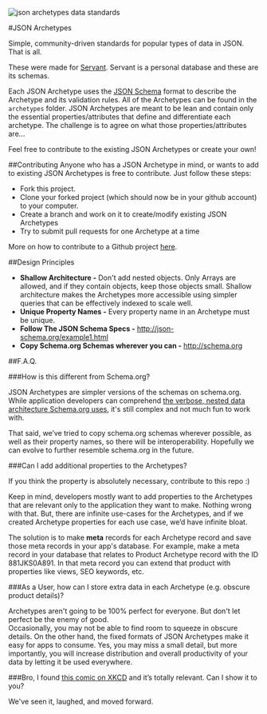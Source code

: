 ![json archetypes data standards](https://github.com/servant-cmes/json-archetypes/blob/master/json_archetypes_banner.png)

#JSON Archetypes

Simple, community-driven standards for popular types of data in JSON.  That is all.

These were made for [Servant](https://www.servant.co).  Servant is a personal database and these are its schemas.

Each JSON Archetype uses the [JSON Schema](http://json-schema.org "http://json-schema.org") format to describe the Archetype and its validation rules.  All of the Archetypes can be found in the `archetypes` folder.  JSON Archetypes are meant to be lean and contain only the essential properties/attributes that define and differentiate each archetype.  The challenge is to agree on what those properties/attributes are...
 
Feel free to contribute to the existing JSON Archetypes or create your own!


##Contributing
Anyone who has a JSON Archetype in mind, or wants to add to existing JSON Archetypes is free to contribute.  Just follow these steps:

 - Fork this project.
 - Clone your forked project (which should now be in your github account) to your computer.
 - Create a branch and work on it to create/modify existing JSON Archetypes
 - Try to submit pull requests for one Archetype at a time

More on how to contribute to a Github project [here](https://guides.github.com/activities/contributing-to-open-source/).

##Design Principles

 - **Shallow Architecture -**  Don't add nested objects.  Only Arrays are allowed, and if they contain objects, keep those objects small.  Shallow architecture makes the Archetypes more accessible using simpler queries that can be effectively indexed to scale well.
 - **Unique Property Names -** Every property name in an Archetype must be unique.
 - **Follow The JSON Schema Specs -** http://json-schema.org/example1.html 
 - **Copy Schema.org Schemas wherever you can -** http://schema.org 


##F.A.Q.

###How is this different from Schema.org?

JSON Archetypes are simpler versions of the schemas on schema.org.  While application developers can comprehend [the verbose, nested data architecture Schema.org uses](http://schema.org/docs/full.html "http://schema.org/docs/full.html"), it's still complex and not much fun to work with.

That said, we’ve tried to copy schema.org schemas wherever possible, as well as their property names, so there will be interoperability.  Hopefully we can evolve to further resemble schema.org in the future.

###Can I add additional properties to the Archetypes?

If you think the property is absolutely necessary, contribute to this repo :)

Keep in mind, developers mostly want to add properties to the Archetypes that are relevant only to the application they want to make.  Nothing wrong with that.  But, there are infinite use-cases for the Archetypes, and if we created Archetype properties for each use case, we’d have infinite bloat.

The solution is to make **meta** records for each Archetype record and save those meta records in your app's database.  For example, make a meta record in your database that relates to Product Archetype record with the ID 881JKS0A891.  In that meta record you can extend that product with properties like views, SEO keywords, etc.   


###As a User, how can I store extra data in each Archetype (e.g. obscure product details)?

Archetypes aren't going to be 100% perfect for everyone.  But don't let perfect be the enemy of good.  
Occasionally, you may not be able to find room to squeeze in obscure details.  On the other hand, the fixed formats of JSON Archetypes make it easy for apps to consume.  Yes, you may miss a small detail, but more importantly, you will increase distribution and overall productivity of your data by letting it be used everywhere.

###Bro, I found [this comic on XKCD](http://xkcd.com/927/) and it’s totally relevant.  Can I show it to you?

We've seen it, laughed, and moved forward.